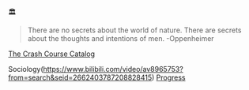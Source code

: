 :classical_building: 
>There are no secrets about the world of nature. There are secrets about the thoughts and intentions of men.  -Oppenheimer

[The Crash Course Catalog](https://thecrashcourse.com/)

Sociology(https://www.bilibili.com/video/av8965753?from=search&seid=2662403787208828415)
[Progress](https://github.com/AAAlimjan/STUFF-ON-2018/issues/5)
